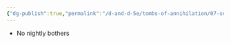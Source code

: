 ```yaml
---
{"dg-publish":true,"permalink":"/d-and-d-5e/tombs-of-annihilation/07-session-notes/session-7/y5-m3-d20/","noteIcon":"","created":"2025-08-27T19:10:37.291-05:00","updated":"2025-09-17T21:23:33.113-05:00"}
---
```



- No nightly bothers